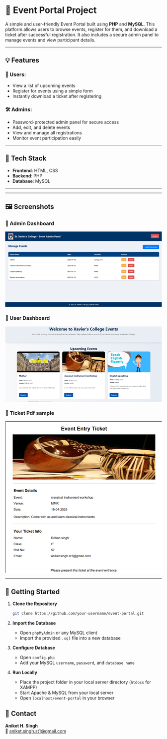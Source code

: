 # 🎫 Event Portal Project

A simple and user-friendly Event Portal built using **PHP** and **MySQL**. This platform allows users to browse events, register for them, and download a ticket after successful registration. It also includes a secure admin panel to manage events and view participant details.

---

## 💡 Features

### 👥 Users:
- View a list of upcoming events
- Register for events using a simple form
- Instantly download a ticket after registering

### 🛠 Admins:
- Password-protected admin panel for secure access
- Add, edit, and delete events
- View and manage all registrations
- Monitor event participation easily

---

## 🧰 Tech Stack

- **Frontend**: HTML, CSS  
- **Backend**: PHP  
- **Database**: MySQL  

---



---

## 🖼️ Screenshots


### 🔸 Admin Dashboard
![Registration](screenshots/admin_page.png)

### 🔸 User Dashboard
![Admin Panel](screenshots/user_page.png)

### 🔸 Ticket Pdf sample
![Ticket](screenshots/ticket.png)

---


## 🚀 Getting Started

1. **Clone the Repository**  
   ```bash
   git clone https://github.com/your-username/event-portal.git
   ```

2. **Import the Database**  
   - Open `phpMyAdmin` or any MySQL client  
   - Import the provided `.sql` file into a new database

3. **Configure Database**  
   - Open `config.php`  
   - Add your MySQL `username`, `password`, and `database name`

4. **Run Locally**  
   - Place the project folder in your local server directory (`htdocs` for XAMPP)  
   - Start Apache & MySQL from your local server  
   - Open `localhost/event-portal` in your browser

## 📩 Contact

**Aniket H. Singh**  
📧 [aniket.singh.st1@gmail.com](mailto:aniket.singh.st1@gmail.com)
